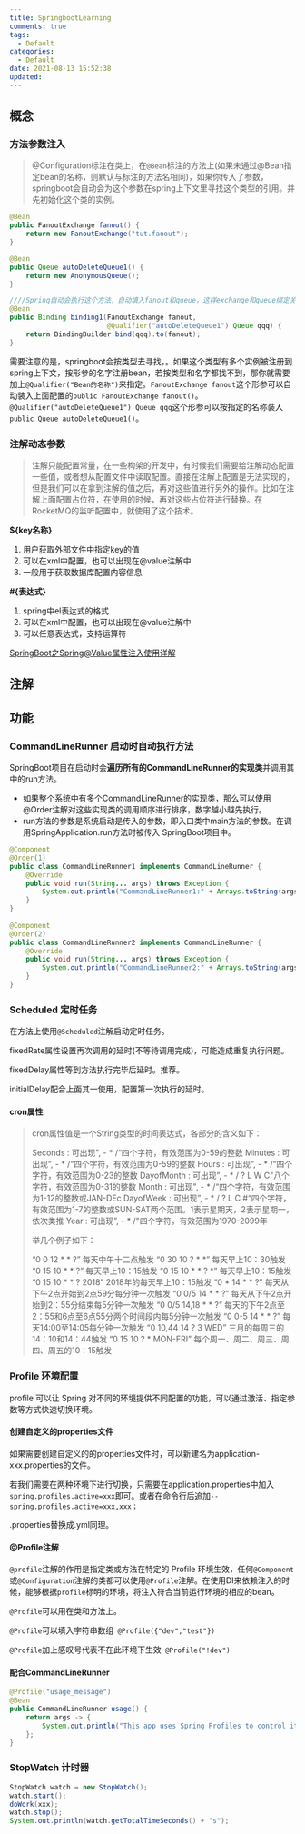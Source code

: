 ```yaml
---
title: SpringbootLearning
comments: true
tags:
  - Default
categories:
  - Default
date: 2021-08-13 15:52:38
updated:
---
```




<!--more-->

## 概念

### 方法参数注入

> @Configuration标注在类上，在`@Bean`标注的方法上(如果未通过@Bean指定bean的名称，则默认与标注的方法名相同)，如果你传入了参数，springboot会自动会为这个参数在spring上下文里寻找这个类型的引用。并先初始化这个类的实例。

```java
@Bean
public FanoutExchange fanout() {
    return new FanoutExchange("tut.fanout");
}

@Bean
public Queue autoDeleteQueue1() {
    return new AnonymousQueue();
}

////Spring自动会执行这个方法，自动填入fanout和queue，这样exchange和queue绑定关系就建成了，并不需要使用这个bean。所以后面直接用fanout就可以了。
@Bean
public Binding binding1(FanoutExchange fanout,
                        @Qualifier("autoDeleteQueue1") Queue qqq) {
    return BindingBuilder.bind(qqq).to(fanout);
}
```

需要注意的是，springboot会按类型去寻找，。如果这个类型有多个实例被注册到spring上下文，按形参的名字注册bean，若按类型和名字都找不到，那你就需要加上`@Qualifier("Bean的名称")`来指定。`FanoutExchange fanout`这个形参可以自动装入上面配置的`public FanoutExchange fanout()`。`@Qualifier("autoDeleteQueue1") Queue qqq`这个形参可以按指定的名称装入`public Queue autoDeleteQueue1()`。

### 注解动态参数

>注解只能配置常量，在一些构架的开发中，有时候我们需要给注解动态配置一些值，或者想从配置文件中读取配置。直接在注解上配置是无法实现的，但是我们可以在拿到注解的值之后，再对这些值进行另外的操作。比如在注解上面配置占位符，在使用的时候，再对这些占位符进行替换。在RocketMQ的监听配置中，就使用了这个技术。

**${key名称}**

1. 用户获取外部文件中指定key的值
2. 可以在xml中配置，也可以出现在@value注解中
3. 一般用于获取数据库配置内容信息

**#{表达式}**

1. spring中el表达式的格式
2. 可以在xml中配置，也可以出现在@value注解中
3. 可以任意表达式，支持运算符

[SpringBoot之Spring@Value属性注入使用详解](https://zhuanlan.zhihu.com/p/99272510)



## 注解

## 功能

### CommandLineRunner 启动时自动执行方法

SpringBoot项目在启动时会**遍历所有的CommandLineRunner的实现类**并调用其中的run方法。

- 如果整个系统中有多个CommandLineRunner的实现类，那么可以使用@Order注解对这些实现类的调用顺序进行排序，数字越小越先执行。
- run方法的参数是系统启动是传入的参数，即入口类中main方法的参数。在调用SpringApplication.run方法时被传入 SpringBoot项目中。

```java
@Component
@Order(1)
public class CommandLineRunner1 implements CommandLineRunner {
    @Override
    public void run(String... args) throws Exception {
        System.out.println("CommandLineRunner1:" + Arrays.toString(args));
    }
}
 
@Component
@Order(2)
public class CommandLineRunner2 implements CommandLineRunner {
    @Override
    public void run(String... args) throws Exception {
        System.out.println("CommandLineRunner2:" + Arrays.toString(args));
    }
}
```

### Scheduled 定时任务

在方法上使用`@Scheduled`注解启动定时任务。

fixedRate属性设置再次调用的延时(不等待调用完成)，可能造成重复执行问题。

fixedDelay属性等到方法执行完毕后延时。推荐。

initialDelay配合上面其一使用，配置第一次执行的延时。

#### cron属性

> cron属性值是一个String类型的时间表达式，各部分的含义如下：
>
> Seconds : 可出现", - * /“四个字符，有效范围为0-59的整数
> Minutes : 可出现”, - * /“四个字符，有效范围为0-59的整数
> Hours : 可出现”, - * /“四个字符，有效范围为0-23的整数
> DayofMonth : 可出现”, - * / ? L W C"八个字符，有效范围为0-31的整数
> Month : 可出现", - * /“四个字符，有效范围为1-12的整数或JAN-DEc
> DayofWeek : 可出现”, - * / ? L C #“四个字符，有效范围为1-7的整数或SUN-SAT两个范围。1表示星期天，2表示星期一，依次类推
> Year : 可出现”, - * /"四个字符，有效范围为1970-2099年
>
> 举几个例子如下：
>
> “0 0 12 * * ?” 每天中午十二点触发
> “0 30 10 ? * *” 每天早上10：30触发
> “0 15 10 * * ?” 每天早上10：15触发
> “0 15 10 * * ? *” 每天早上10：15触发
> “0 15 10 * * ? 2018” 2018年的每天早上10：15触发
> “0 * 14 * * ?” 每天从下午2点开始到2点59分每分钟一次触发
> “0 0/5 14 * * ?” 每天从下午2点开始到2：55分结束每5分钟一次触发
> “0 0/5 14,18 * * ?” 每天的下午2点至2：55和6点至6点55分两个时间段内每5分钟一次触发
> “0 0-5 14 * * ?” 每天14:00至14:05每分钟一次触发
> “0 10,44 14 ? 3 WED” 三月的每周三的14：10和14：44触发
> “0 15 10 ? * MON-FRI” 每个周一、周二、周三、周四、周五的10：15触发



### Profile 环境配置

profile 可以让 Spring 对不同的环境提供不同配置的功能，可以通过激活、指定参数等方式快速切换环境。

#### 创建自定义的properties文件

如果需要创建自定义的的properties文件时，可以新建名为application-xxx.properties的文件。

若我们需要在两种环境下进行切换，只需要在application.properties中加入`spring.profiles.active=xxx`即可。或者在命令行后追加`--spring.profiles.active=xxx,xxx；`

.properties替换成.yml同理。

#### @Profile注解

`@profile`注解的作用是指定类或方法在特定的 Profile 环境生效，任何`@Component`或`@Configuration`注解的类都可以使用`@Profile`注解。在使用DI来依赖注入的时候，能够根据`profile`标明的环境，将注入符合当前运行环境的相应的bean。

`@Profile`可以用在类和方法上。

`@Profile`可以填入字符串数组` @Profile({"dev","test"})`

`@Profile`加上感叹号代表不在此环境下生效` @Profile("!dev")`

#### 配合CommandLineRunner

```java
@Profile("usage_message")
@Bean
public CommandLineRunner usage() {
    return args -> {
        System.out.println("This app uses Spring Profiles to control its behavior.\n");
    };
}
```

### StopWatch 计时器

```java
StopWatch watch = new StopWatch();
watch.start();
doWork(xxx);
watch.stop();
System.out.println(watch.getTotalTimeSeconds() + "s");
```



